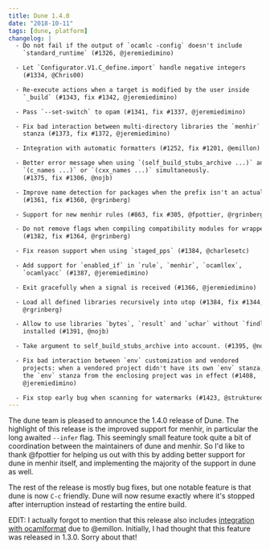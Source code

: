 ```yaml
---
title: Dune 1.4.0
date: "2018-10-11"
tags: [dune, platform]
changelog: |
  - Do not fail if the output of `ocamlc -config` doesn't include
    `standard_runtime` (#1326, @jeremiedimino)

  - Let `Configurator.V1.C_define.import` handle negative integers
    (#1334, @Chris00)

  - Re-execute actions when a target is modified by the user inside
    `_build` (#1343, fix #1342, @jeremiedimino)

  - Pass `--set-switch` to opam (#1341, fix #1337, @jeremiedimino)

  - Fix bad interaction between multi-directory libraries the `menhir`
    stanza (#1373, fix #1372, @jeremiedimino)

  - Integration with automatic formatters (#1252, fix #1201, @emillon)

  - Better error message when using `(self_build_stubs_archive ...)` and
    `(c_names ...)` or `(cxx_names ...)` simultaneously.
    (#1375, fix #1306, @nojb)

  - Improve name detection for packages when the prefix isn't an actual package
    (#1361, fix #1360, @rgrinberg)

  - Support for new menhir rules (#863, fix #305, @fpottier, @rgrinberg)

  - Do not remove flags when compiling compatibility modules for wrapped mode
    (#1382, fix #1364, @rgrinberg)

  - Fix reason support when using `staged_pps` (#1384, @charlesetc)

  - Add support for `enabled_if` in `rule`, `menhir`, `ocamllex`,
    `ocamlyacc` (#1387, @jeremiedimino)

  - Exit gracefully when a signal is received (#1366, @jeremiedimino)

  - Load all defined libraries recursively into utop (#1384, fix #1344,
    @rgrinberg)

  - Allow to use libraries `bytes`, `result` and `uchar` without `findlib`
    installed (#1391, @nojb)

  - Take argument to self_build_stubs_archive into account. (#1395, @nojb)

  - Fix bad interaction between `env` customization and vendored
    projects: when a vendored project didn't have its own `env` stanza,
    the `env` stanza from the enclosing project was in effect (#1408,
    @jeremiedimino)

  - Fix stop early bug when scanning for watermarks (#1423, @struktured)
---
```


The dune team is pleased to announce the 1.4.0 release of Dune. The highlight of this release is the improved support for menhir, in particular the long awaited `--infer` flag. This seemingly small feature took quite a bit of coordination between the maintainers of dune and menhir. So I'd like to thank @fpottier for helping us out with this by adding better support for dune in menhir itself, and implementing the majority of the support in dune as well.

The rest of the release is mostly bug fixes, but one notable feature is that dune is now `C-c` friendly. Dune will now resume exactly where it's stopped after interruption instead of restarting the entire build.

EDIT: I actually forgot to mention that this release also includes [integration with ocamlformat](https://dune.readthedocs.io/en/latest/formatting.html) due to @emillon. Initially, I had thought that this feature was released in 1.3.0. Sorry about that!

